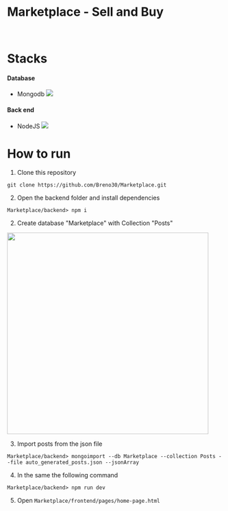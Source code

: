 # Marketplace - Sell and Buy

<br>

# Stacks
#### Database 
- Mongodb ![](https://github.com/mongodb/mongo/blob/master/docs/leaf.svg)  
#### Back end   
- NodeJS ![](https://avatars.githubusercontent.com/u/9950313?s=35)


# How to run

1. Clone this repository

```
git clone https://github.com/Breno30/Marketplace.git
```

2. Open the backend folder and install dependencies 

```
Marketplace/backend> npm i
```

2. Create database "Marketplace" with Collection "Posts"
<img src="https://user-images.githubusercontent.com/59184811/165992493-b6a55b5b-dd98-4970-b053-b5339fb2dc87.png" height="470">

3. Import posts from the json file
```
Marketplace/backend> mongoimport --db Marketplace --collection Posts --file auto_generated_posts.json --jsonArray
```

4. In the same the following command
```
Marketplace/backend> npm run dev
``` 

5. Open `Marketplace/frontend/pages/home-page.html`
